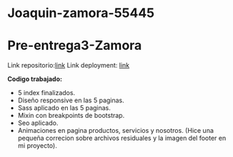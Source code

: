 # Joaquin-zamora-55445
# Pre-entrega3-Zamora
Link repositorio:[link](https://github.com/joacode35/PreEntrega3-Zamora.git)
Link deployment: [link](https://joacode35.github.io/PreEntrega3-Zamora/)

**Codigo trabajado:**
- 5 index finalizados.
- Diseño responsive en las 5 paginas.
- Sass aplicado en las 5 paginas.
- Mixin con breakpoints de bootstrap.
- Seo aplicado.
- Animaciones en pagina productos, servicios y nosotros.
(Hice una pequeña correcion sobre archivos residuales y la imagen del footer en mi proyecto).
